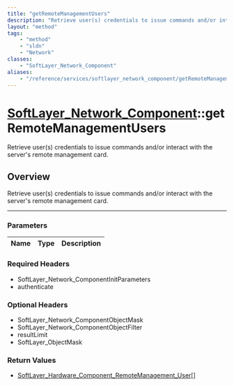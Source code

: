 ```yaml
---
title: "getRemoteManagementUsers"
description: "Retrieve user(s) credentials to issue commands and/or interact with the server's remote management card."
layout: "method"
tags:
    - "method"
    - "sldn"
    - "Network"
classes:
    - "SoftLayer_Network_Component"
aliases:
    - "/reference/services/softlayer_network_component/getRemoteManagementUsers"
---
```

# [SoftLayer_Network_Component](/reference/services/SoftLayer_Network_Component)::getRemoteManagementUsers


Retrieve user(s) credentials to issue commands and/or interact with the server's remote management card.


## Overview 
Retrieve user(s) credentials to issue commands and/or interact with the server's remote management card.

-----

### Parameters 
|Name | Type | Description |
| --- | --- | --- |


### Required Headers
* SoftLayer_Network_ComponentInitParameters
* authenticate


### Optional Headers
* SoftLayer_Network_ComponentObjectMask
* SoftLayer_Network_ComponentObjectFilter
* resultLimit
* SoftLayer_ObjectMask

### Return Values
* <a href='/reference/datatypes/SoftLayer_Hardware_Component_RemoteManagement_User'>SoftLayer_Hardware_Component_RemoteManagement_User[] </a>




